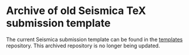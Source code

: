 # Archive of old Seismica TeX submission template
The current Seismica submission template can be found in the [templates](https://github.com/WeAreSeismica/templates) repository. This archived repository is no longer being updated.
